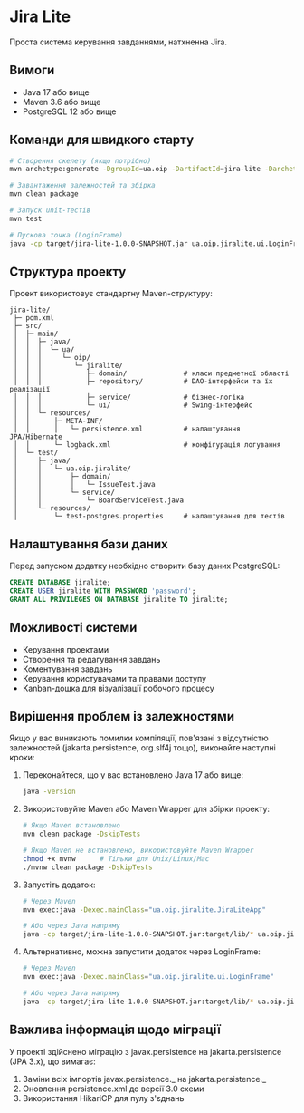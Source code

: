 # Jira Lite

Проста система керування завданнями, натхненна Jira.

## Вимоги

-   Java 17 або вище
-   Maven 3.6 або вище
-   PostgreSQL 12 або вище

## Команди для швидкого старту

```bash
# Створення скелету (якщо потрібно)
mvn archetype:generate -DgroupId=ua.oip -DartifactId=jira-lite -DarchetypeArtifactId=maven-archetype-quickstart -DinteractiveMode=false

# Завантаження залежностей та збірка
mvn clean package

# Запуск unit-тестів
mvn test

# Пускова точка (LoginFrame)
java -cp target/jira-lite-1.0.0-SNAPSHOT.jar ua.oip.jiralite.ui.LoginFrame
```

## Структура проекту

Проект використовує стандартну Maven-структуру:

```
jira-lite/
 ├─ pom.xml
 ├─ src/
 │  ├─ main/
 │  │  ├─ java/
 │  │  │  └─ ua/
 │  │  │     └─ oip/
 │  │  │        └─ jiralite/
 │  │  │           ├─ domain/              # класи предметної області
 │  │  │           ├─ repository/          # DAO-інтерфейси та їх реалізації
 │  │  │           ├─ service/             # бізнес-логіка
 │  │  │           └─ ui/                  # Swing-інтерфейс
 │  │  └─ resources/
 │  │      ├─ META-INF/
 │  │      │   └─ persistence.xml          # налаштування JPA/Hibernate
 │  │      └─ logback.xml                  # конфігурація логування
 │  └─ test/
 │     ├─ java/
 │     │   └─ ua.oip.jiralite/
 │     │       ├─ domain/
 │     │       │   └─ IssueTest.java
 │     │       └─ service/
 │     │           └─ BoardServiceTest.java
 │     └─ resources/
 │         └─ test-postgres.properties     # налаштування для тестів
```

## Налаштування бази даних

Перед запуском додатку необхідно створити базу даних PostgreSQL:

```sql
CREATE DATABASE jiralite;
CREATE USER jiralite WITH PASSWORD 'password';
GRANT ALL PRIVILEGES ON DATABASE jiralite TO jiralite;
```

## Можливості системи

-   Керування проектами
-   Створення та редагування завдань
-   Коментування завдань
-   Керування користувачами та правами доступу
-   Kanban-дошка для візуалізації робочого процесу

## Вирішення проблем із залежностями

Якщо у вас виникають помилки компіляції, пов'язані з відсутністю залежностей (jakarta.persistence, org.slf4j тощо), виконайте наступні кроки:

1. Переконайтеся, що у вас встановлено Java 17 або вище:

    ```bash
    java -version
    ```

2. Використовуйте Maven або Maven Wrapper для збірки проекту:

    ```bash
    # Якщо Maven встановлено
    mvn clean package -DskipTests

    # Якщо Maven не встановлено, використовуйте Maven Wrapper
    chmod +x mvnw      # Тільки для Unix/Linux/Mac
    ./mvnw clean package -DskipTests
    ```

3. Запустіть додаток:

    ```bash
    # Через Maven
    mvn exec:java -Dexec.mainClass="ua.oip.jiralite.JiraLiteApp"

    # Або через Java напряму
    java -cp target/jira-lite-1.0.0-SNAPSHOT.jar:target/lib/* ua.oip.jiralite.JiraLiteApp
    ```

4. Альтернативно, можна запустити додаток через LoginFrame:

    ```bash
    # Через Maven
    mvn exec:java -Dexec.mainClass="ua.oip.jiralite.ui.LoginFrame"

    # Або через Java напряму
    java -cp target/jira-lite-1.0.0-SNAPSHOT.jar:target/lib/* ua.oip.jiralite.ui.LoginFrame
    ```

## Важлива інформація щодо міграції

У проекті здійснено міграцію з javax.persistence на jakarta.persistence (JPA 3.x), що вимагає:

1. Заміни всіх імпортів javax.persistence._ на jakarta.persistence._
2. Оновлення persistence.xml до версії 3.0 схеми
3. Використання HikariCP для пулу з'єднань
